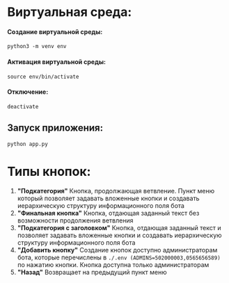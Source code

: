 # Виртуальная среда:
#### Создание виртуальной среды:
`python3 -m venv env`
#### Активация виртуальной среды:
`source env/bin/activate`
#### Отключение:
`deactivate`

## Запуск приложения:
`python app.py`

# Типы кнопок:
1. **"Подкатегория"**
	Кнопка, продолжающая ветвление. Пункт меню который позволяет задавать вложенные кнопки и создавать иерархическую структуру информационного поля бота
2. **"Финальная кнопка"**
	Кнопка, отдающая заданный текст без возможности продолжения ветвления
3. **"Подкатегория с заголовком"**
	Кнопка, отдающая заданный текст и позволяет задавать вложенные кнопки и создавать иерархическую структуру информационного поля бота
4. **"Добавить кнопку"**
	Создание кнопок доступно администраторам бота, которые перечислены в `./.env (ADMINS=502000003,0565656589)` по нажатию кнопки. Кнопка доступна только администраторам
5. **"Назад"**
	Возвращает на предыдущий пункт меню

